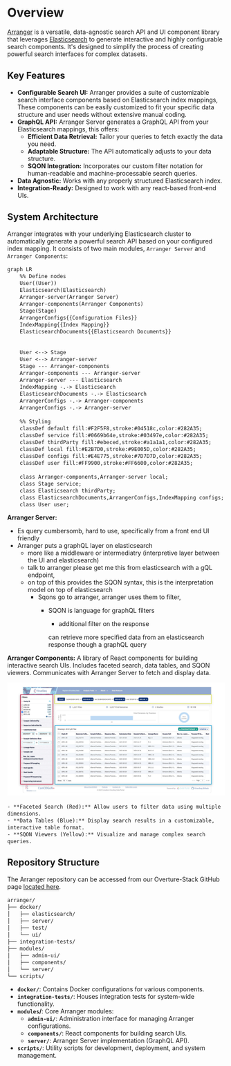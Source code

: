 # Overview

[Arranger](https://github.com/overture-stack/arranger) is a versatile, data-agnostic search API and UI component library that leverages [Elasticsearch](https://www.elastic.co/guide/en/elasticsearch/reference/current/mapping.html) to generate interactive and highly configurable search components. It's designed to simplify the process of creating powerful search interfaces for complex datasets.

## Key Features 

- **Configurable Search UI:** Arranger provides a suite of customizable search interface components based on Elasticsearch index mappings, These components can be easily customized to fit your specific data structure and user needs without extensive manual coding.
- **GraphQL API:** Arranger Server generates a GraphQL API from your Elasticsearch mappings, this offers:
    - **Efficient Data Retrieval:** Tailor your queries to fetch exactly the data you need.
    - **Adaptable Structure:** The API automatically adjusts to your data structure.
    - **SQON Integration:** Incorporates our custom filter notation for human-readable and machine-processable search queries.
- **Data Agnostic:** Works with any properly structured Elasticsearch index.
- **Integration-Ready:** Designed to work with any react-based front-end UIs.

## System Architecture

Arranger integrates with your underlying Elasticsearch cluster to automatically generate a powerful search API based on your configured index mapping. It consists of two main modules, `Arranger Server` and `Arranger Components`:

```mermaid
graph LR
    %% Define nodes
    User((User))
    Elasticsearch(Elasticsearch)
    Arranger-server(Arranger Server)
    Arranger-components(Arranger Components)
    Stage(Stage)
    ArrangerConfigs{{Configuration Files}}
    IndexMapping{{Index Mapping}}
    ElasticsearchDocuments{{Elasticsearch Documents}}

    
    User <--> Stage
    User <--> Arranger-server
    Stage --- Arranger-components
    Arranger-components --- Arranger-server
    Arranger-server --- Elasticsearch
    IndexMapping -.-> Elasticsearch
    ElasticsearchDocuments -.-> Elasticsearch
    ArrangerConfigs -.-> Arranger-components
    ArrangerConfigs -.-> Arranger-server

    %% Styling
    classDef default fill:#F2F5F8,stroke:#04518c,color:#282A35;
    classDef service fill:#0669b64e,stroke:#03497e,color:#282A35;
    classDef thirdParty fill:#ebeced,stroke:#a1a1a1,color:#282A35;
    classDef local fill:#E2B7D0,stroke:#9E005D,color:#282A35;
    classDef configs fill:#E4E775,stroke:#7D7D7D,color:#282A35;
    classDef user fill:#FF9900,stroke:#FF6600,color:#282A35;

    class Arranger-components,Arranger-server local;
    class Stage service;
    class Elasticsearch thirdParty;
    class ElasticsearchDocuments,ArrangerConfigs,IndexMapping configs;
    class User user;
```

**Arranger Server:** 

- Es query cumbersomb, hard to use, specifically from a front end UI friendly
- Arranger puts a graphQL layer on elasticsearch 
    - more like a middleware or intermediatry (interpretive layer between the UI and elasticsearch)
    - talk to arranger please get me this from elasticsearch with a gQL endpoint, 
    - on top of this provides the SQON syntax, this is the interpretation model on top of elasticsearch 
        - Sqons go to arranger, arranger uses them to filter,
            - SQON is language for graphQL filters 
                - additional filter on the response

                can retrieve more specified data from an elasticsearch response though a graphQL query 

**Arranger Components:** A library of React components for building interactive search UIs. Includes faceted search, data tables, and SQON viewers. Communicates with Arranger Server to fetch and display data.

![Arranger Components Example](./assets/arrangercomponents.jpg)

    - **Faceted Search (Red):** Allow users to filter data using multiple dimensions.
    - **Data Tables (Blue):** Display search results in a customizable, interactive table format.
    - **SQON Viewers (Yellow):** Visualize and manage complex search queries.

## Repository Structure

The Arranger repository can be accessed from our Overture-Stack GitHub page [located here](https://github.com/overture-stack/arranger).

```
arranger/
├── docker/
│   ├── elasticsearch/
│   ├── server/
│   ├── test/
│   └── ui/
├── integration-tests/
├── modules/
│   ├── admin-ui/
│   ├── components/
│   └── server/
└── scripts/
```

- **`docker/`**: Contains Docker configurations for various components.
- **`integration-tests/`**: Houses integration tests for system-wide functionality.
- **`modules`/**: Core Arranger modules:
  - **`admin-ui/`**: Administration interface for managing Arranger configurations.
  - **`components/`**: React components for building search UIs.
  - **`server/`**: Arranger Server implementation (GraphQL API).
- **`scripts/`**: Utility scripts for development, deployment, and system management.

